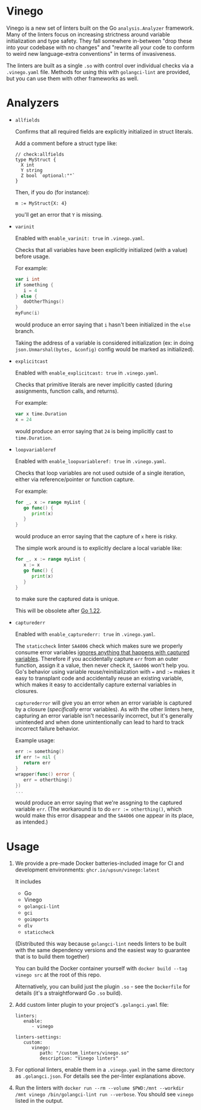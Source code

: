 # Vinego

Vinego is a new set of linters built on the Go `analysis.Analyzer` framework. Many of the linters focus on increasing strictness around variable initialization and type safety. They fall somewhere in-between "drop these into your codebase with no changes" and "rewrite all your code to conform to weird new language-extra conventions" in terms of invasiveness.

The linters are built as a single `.so` with control over individual checks via a `.vinego.yaml` file. Methods for using this with `golangci-lint` are provided, but you can use them with other frameworks as well.

# Analyzers

- `allfields`

  Confirms that all required fields are explicitly initialized in struct literals.

  Add a comment before a struct type like:

  ```
  // check:allfields
  type MyStruct {
    X int
    Y string
    Z bool `optional:""`
  }
  ```

  Then, if you do (for instance):

  ```
  m := MyStruct{X: 4}
  ```

  you'll get an error that `Y` is missing.

- `varinit`

  Enabled with `enable_varinit: true` in `.vinego.yaml`.

  Checks that all variables have been explicitly initialized (with a value) before usage.

  For example:

  ```go
  var i int
  if something {
     i = 4
  } else {
     doOtherThings()
  }
  myFunc(i)
  ```

  would produce an error saying that `i` hasn't been initialized in the `else` branch.

  Taking the address of a variable is considered initialization (ex: in doing `json.Unmarshal(bytes, &config)` config would be marked as initialized).

- `explicitcast`

  Enabled with `enable_explicitcast: true` in `.vinego.yaml`.

  Checks that primitive literals are never implicitly casted (during assignments, function calls, and returns).

  For example:

  ```go
  var x time.Duration
  x = 24
  ```

  would produce an error saying that `24` is being implicitly cast to `time.Duration`.

- `loopvariableref`

  Enabled with `enable_loopvariableref: true` in `.vinego.yaml`.

  Checks that loop variables are not used outside of a single iteration, either via reference/pointer or function capture.

  For example:

  ```go
  for _, x := range myList {
     go func() {
        print(x)
     }
  }
  ```

  would produce an error saying that the capture of `x` here is risky.

  The simple work around is to explicitly declare a local variable like:

  ```go
  for _, x := range myList {
     x := x
     go func() {
        print(x)
     }
  }
  ```

  to make sure the captured data is unique.

  This will be obsolete after [Go 1.22](https://go.dev/blog/loopvar-preview).

- `capturederr`

  Enabled with `enable_capturederr: true` in `.vinego.yaml`.

  The `staticcheck` linter `SA4006` check which makes sure we properly consume error variables [ignores anything that happens with captured variables](https://github.com/dominikh/go-tools/issues/287). Therefore if you accidentally capture `err` from an outer function, assign it a value, then never check it, `SA4006` won't help you. Go's behavior using variable reuse/reinitialization with `=` and `:=` makes it easy to transplant code and accidentally reuse an existing variable, which makes it easy to accidentally capture external variables in closures.

  `capturederror` will give you an error when an error variable is captured by a closure (_specifically_ error variables). As with the other linters here, capturing an error variable isn't necessarily incorrect, but it's generally unintended and when done unintentionally can lead to hard to track incorrect failure behavior.

  Example usage:

  ```go
  err := something()
  if err != nil {
     return err
  }
  wrapper(func() error {
     err = otherthing()
  })
  ...
  ```

  would produce an error saying that we're assgning to the captured variable `err`. (The workaround is to do `err := otherthing()`, which would make this error disappear and the `SA4006` one appear in its place, as intended.)

# Usage

1. We provide a pre-made Docker batteries-included image for CI and development environments: `ghcr.io/upsun/vinego:latest`

   It includes

   - Go
   - Vinego
   - `golangci-lint`
   - `gci`
   - `goimports`
   - `dlv`
   - `staticcheck`

   (Distributed this way because `golangci-lint` needs linters to be built with the same dependency versions and the easiest way to guarantee that is to build them together)

   You can build the Docker container yourself with `docker build --tag vinego src` at the root of this repo.

   Alternatively, you can build just the plugin `.so` - see the `Dockerfile` for details (it's a straightforward Go `.so` build).

1. Add custom linter plugin to your project's `.golangci.yaml` file:

   ```
   linters:
      enable:
         - vinego

   linters-settings:
      custom:
         vinego:
            path: "/custom_linters/vinego.so"
            description: "Vinego linters"
   ```

1. For optional linters, enable them in a `.vinego.yaml` in the same directory as `.golangci.json`. For details see the per-linter explanations above.

1. Run the linters with `docker run --rm --volume $PWD:/mnt --workdir /mnt vinego /bin/golangci-lint run --verbose`. You should see `vinego` listed in the output.
